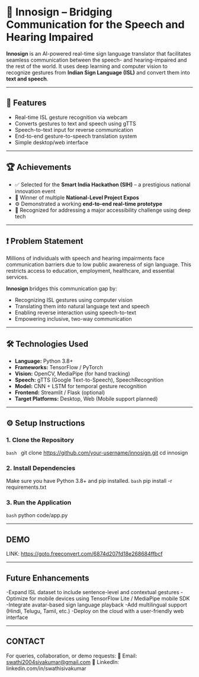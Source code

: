 # 🧠 Innosign – Bridging Communication for the Speech and Hearing Impaired

**Innosign** is an AI-powered real-time sign language translator that facilitates seamless communication between the speech- and hearing-impaired and the rest of the world. It uses deep learning and computer vision to recognize gestures from **Indian Sign Language (ISL)** and convert them into **text and speech**.

---

## 🚀 Features

- Real-time ISL gesture recognition via webcam
- Converts gestures to text and speech using gTTS
- Speech-to-text input for reverse communication
- End-to-end gesture-to-speech translation system
- Simple desktop/web interface

---

## 🏆 Achievements

- ✅ Selected for the **Smart India Hackathon (SIH)** – a prestigious national innovation event  
- 🥇 Winner of multiple **National-Level Project Expos**  
- ⚙️ Demonstrated a working **end-to-end real-time prototype**  
- 🧩 Recognized for addressing a major accessibility challenge using deep tech

---

## ❗ Problem Statement

Millions of individuals with speech and hearing impairments face communication barriers due to low public awareness of sign language. This restricts access to education, employment, healthcare, and essential services.

**Innosign** bridges this communication gap by:

- Recognizing ISL gestures using computer vision  
- Translating them into natural language text and speech  
- Enabling reverse interaction using speech-to-text  
- Empowering inclusive, two-way communication

---

## 🛠️ Technologies Used

- **Language:** Python 3.8+  
- **Frameworks:** TensorFlow / PyTorch  
- **Vision:** OpenCV, MediaPipe (for hand tracking)  
- **Speech:** gTTS (Google Text-to-Speech), SpeechRecognition  
- **Model:** CNN + LSTM for temporal gesture recognition  
- **Frontend:** Streamlit / Flask (optional)  
- **Target Platforms:** Desktop, Web (Mobile support planned)

---


## ⚙️ Setup Instructions

### 1. Clone the Repository

```bash ```
git clone https://github.com/your-username/innosign.git
cd innosign

### 2. Install Dependencies

Make sure you have Python 3.8+ and pip installed.
```bash```
pip install -r requirements.txt

### 3. Run the Application

```bash```
python code/app.py


---

## DEMO

LINK: https://goto.freeconvert.com/6874d207fd18e268684ffbcf

---

## Future Enhancements

-Expand ISL dataset to include sentence-level and contextual gestures
-Optimize for mobile devices using TensorFlow Lite / MediaPipe mobile SDK
-Integrate avatar-based sign language playback
-Add multilingual support (Hindi, Telugu, Tamil, etc.)
-Deploy on the cloud with a user-friendly web interface

---

## CONTACT

For queries, collaboration, or demo requests:
📧 Email: swathi2004sivakumar@gmail.com
🔗 LinkedIn: linkedin.com/in/swathisivakumar








